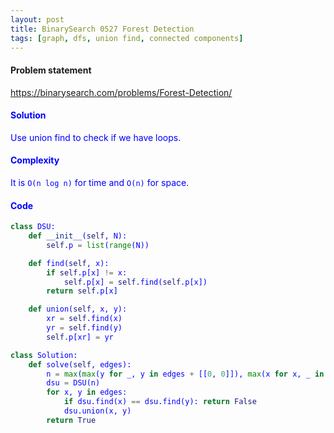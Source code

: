 ```yaml
---
layout: post
title: BinarySearch 0527 Forest Detection
tags: [graph, dfs, union find, connected components]
---
```


#### Problem statement

<a href="https://binarysearch.com/problems/Forest-Detection/"> <font color = blue>https://binarysearch.com/problems/Forest-Detection/

#### Solution
Use union find to check if we have loops.

#### Complexity
It is `O(n log n)` for time and `O(n)` for space.

#### Code
```python
class DSU:
    def __init__(self, N):
        self.p = list(range(N))

    def find(self, x):
        if self.p[x] != x:
            self.p[x] = self.find(self.p[x])
        return self.p[x]

    def union(self, x, y):
        xr = self.find(x)
        yr = self.find(y)
        self.p[xr] = yr

class Solution:
    def solve(self, edges):
        n = max(max(y for _, y in edges + [[0, 0]]), max(x for x, _ in edges + [[0, 0]])) + 1
        dsu = DSU(n)
        for x, y in edges:
            if dsu.find(x) == dsu.find(y): return False
            dsu.union(x, y)
        return True
```
